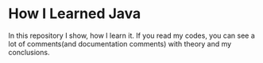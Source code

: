 # How I Learned Java
In this repository I show, how I learn it. If you read my codes, you can see a lot of comments(and documentation comments) with theory and my conclusions.
